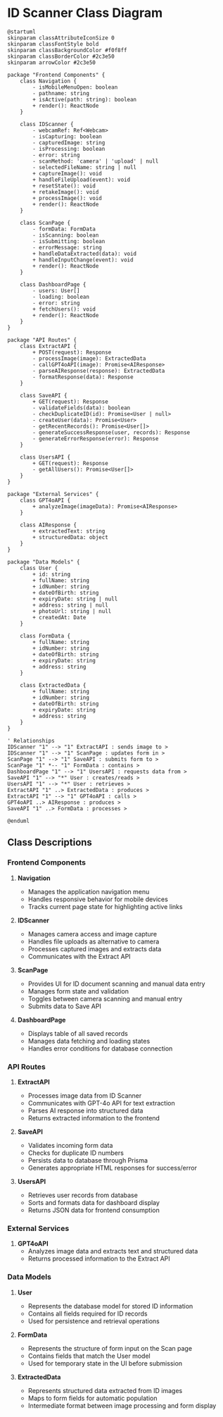 # ID Scanner Class Diagram

```plantuml
@startuml
skinparam classAttributeIconSize 0
skinparam classFontStyle bold
skinparam classBackgroundColor #f0f8ff
skinparam classBorderColor #2c3e50
skinparam arrowColor #2c3e50

package "Frontend Components" {
    class Navigation {
        - isMobileMenuOpen: boolean
        - pathname: string
        + isActive(path: string): boolean
        + render(): ReactNode
    }

    class IDScanner {
        - webcamRef: Ref<Webcam>
        - isCapturing: boolean
        - capturedImage: string
        - isProcessing: boolean
        - error: string
        - scanMethod: 'camera' | 'upload' | null
        - selectedFileName: string | null
        + captureImage(): void
        + handleFileUpload(event): void
        + resetState(): void
        + retakeImage(): void
        + processImage(): void
        + render(): ReactNode
    }

    class ScanPage {
        - formData: FormData
        - isScanning: boolean
        - isSubmitting: boolean
        - errorMessage: string
        + handleDataExtracted(data): void
        + handleInputChange(event): void
        + render(): ReactNode
    }

    class DashboardPage {
        - users: User[]
        - loading: boolean
        - error: string
        + fetchUsers(): void
        + render(): ReactNode
    }
}

package "API Routes" {
    class ExtractAPI {
        + POST(request): Response
        - processImage(image): ExtractedData
        - callGPT4oAPI(image): Promise<AIResponse>
        - parseAIResponse(response): ExtractedData
        - formatResponse(data): Response
    }

    class SaveAPI {
        + GET(request): Response
        - validateFields(data): boolean
        - checkDuplicateID(id): Promise<User | null>
        - createUser(data): Promise<User>
        - getRecentRecords(): Promise<User[]>
        - generateSuccessResponse(user, records): Response
        - generateErrorResponse(error): Response
    }

    class UsersAPI {
        + GET(request): Response
        - getAllUsers(): Promise<User[]>
    }
}

package "External Services" {
    class GPT4oAPI {
        + analyzeImage(imageData): Promise<AIResponse>
    }
    
    class AIResponse {
        + extractedText: string
        + structuredData: object
    }
}

package "Data Models" {
    class User {
        + id: string
        + fullName: string
        + idNumber: string
        + dateOfBirth: string
        + expiryDate: string | null
        + address: string | null
        + photoUrl: string | null
        + createdAt: Date
    }

    class FormData {
        + fullName: string
        + idNumber: string
        + dateOfBirth: string
        + expiryDate: string
        + address: string
    }

    class ExtractedData {
        + fullName: string
        + idNumber: string
        + dateOfBirth: string
        + expiryDate: string
        + address: string
    }
}

' Relationships
IDScanner "1" --> "1" ExtractAPI : sends image to >
IDScanner "1" --> "1" ScanPage : updates form in >
ScanPage "1" --> "1" SaveAPI : submits form to >
ScanPage "1" *-- "1" FormData : contains >
DashboardPage "1" --> "1" UsersAPI : requests data from >
SaveAPI "1" --> "*" User : creates/reads >
UsersAPI "1" --> "*" User : retrieves >
ExtractAPI "1" ..> ExtractedData : produces >
ExtractAPI "1" --> "1" GPT4oAPI : calls >
GPT4oAPI ..> AIResponse : produces >
SaveAPI "1" ..> FormData : processes >

@enduml
```

## Class Descriptions

### Frontend Components

1. **Navigation**
   - Manages the application navigation menu
   - Handles responsive behavior for mobile devices
   - Tracks current page state for highlighting active links

2. **IDScanner**
   - Manages camera access and image capture
   - Handles file uploads as alternative to camera
   - Processes captured images and extracts data
   - Communicates with the Extract API

3. **ScanPage**
   - Provides UI for ID document scanning and manual data entry
   - Manages form state and validation
   - Toggles between camera scanning and manual entry
   - Submits data to Save API

4. **DashboardPage**
   - Displays table of all saved records
   - Manages data fetching and loading states
   - Handles error conditions for database connection

### API Routes

1. **ExtractAPI**
   - Processes image data from ID Scanner
   - Communicates with GPT-4o API for text extraction
   - Parses AI response into structured data
   - Returns extracted information to the frontend

2. **SaveAPI**
   - Validates incoming form data
   - Checks for duplicate ID numbers
   - Persists data to database through Prisma
   - Generates appropriate HTML responses for success/error

3. **UsersAPI**
   - Retrieves user records from database
   - Sorts and formats data for dashboard display
   - Returns JSON data for frontend consumption

### External Services

1. **GPT4oAPI**
   - Analyzes image data and extracts text and structured data
   - Returns processed information to the Extract API

### Data Models

1. **User**
   - Represents the database model for stored ID information
   - Contains all fields required for ID records
   - Used for persistence and retrieval operations

2. **FormData**
   - Represents the structure of form input on the Scan page
   - Contains fields that match the User model
   - Used for temporary state in the UI before submission

3. **ExtractedData**
   - Represents structured data extracted from ID images
   - Maps to form fields for automatic population
   - Intermediate format between image processing and form display 